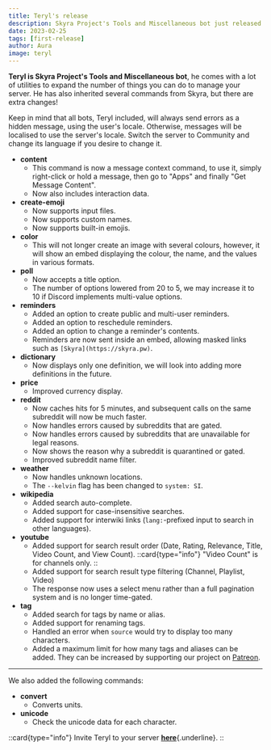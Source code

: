 ```yaml
---
title: Teryl's release
description: Skyra Project's Tools and Miscellaneous bot just released!
date: 2023-02-25
tags: [first-release]
author: Aura
image: teryl
---
```


**Teryl is Skyra Project's Tools and Miscellaneous bot**, he comes with a lot of utilities to expand the number of things you can do to manage your server. He has also inherited several commands from Skyra, but there are extra changes!

Keep in mind that all bots, Teryl included, will always send errors as a hidden message, using the user's locale. Otherwise, messages will be localised to use the server's locale. Switch the server to Community and change its language if you desire to change it.

-   **content**
    -   This command is now a message context command, to use it, simply right-click or hold a message, then go to "Apps" and finally "Get Message Content".
    -   Now also includes interaction data.
-   **create-emoji**
    -   Now supports input files.
    -   Now supports custom names.
    -   Now supports built-in emojis.
-   **color**
    -   This will not longer create an image with several colours, however, it will show an embed displaying the colour, the name, and the values in various formats.
-   **poll**
    -   Now accepts a title option.
    -   The number of options lowered from 20 to 5, we may increase it to 10 if Discord implements multi-value options.
-   **reminders**
    -   Added an option to create public and multi-user reminders.
    -   Added an option to reschedule reminders.
    -   Added an option to change a reminder's contents.
    -   Reminders are now sent inside an embed, allowing masked links such as `[Skyra](https://skyra.pw)`.
-   **dictionary**
    -   Now displays only one definition, we will look into adding more definitions in the future.
-   **price**
    -   Improved currency display.
-   **reddit**
    -   Now caches hits for 5 minutes, and subsequent calls on the same subreddit will now be much faster.
    -   Now handles errors caused by subreddits that are gated.
    -   Now handles errors caused by subreddits that are unavailable for legal reasons.
    -   Now shows the reason why a subreddit is quarantined or gated.
    -   Improved subreddit name filter.
-   **weather**
    -   Now handles unknown locations.
    -   The `--kelvin` flag has been changed to `system: SI`.
-   **wikipedia**
    -   Added search auto-complete.
    -   Added support for case-insensitive searches.
    -   Added support for interwiki links (`lang:`-prefixed input to search in other languages).
-   **youtube**
    -   Added support for search result order (Date, Rating, Relevance, Title, Video Count, and View Count).
        ::card{type="info"}
        "Video Count" is for channels only.
        ::
    -   Added support for search result type filtering (Channel, Playlist, Video)
    -   The response now uses a select menu rather than a full pagination system and is no longer time-gated.
-   **tag**
    -   Added search for tags by name or alias.
    -   Added support for renaming tags.
    -   Handled an error when `source` would try to display too many characters.
    -   Added a maximum limit for how many tags and aliases can be added. They can be increased by supporting our project on [Patreon](https://donate.skyra.pw).

---

We also added the following commands:

-   **convert**
    -   Converts units.
-   **unicode**
    -   Check the unicode data for each character.

::card{type="info"}
Invite Teryl to your server [**here**](https://discord.com/api/oauth2/authorize?client_id=948377583626637343&permissions=1074004032&scope=bot%20applications.commands){.underline}.
::
